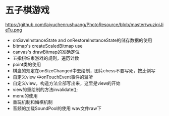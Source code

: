 # 五子棋游戏
https://github.com/laiyuchenrushuang/PhotoResource/blob/master/wuziqiJieTu.png


 * onSaveInstanceState and onRestoreInstanceState的储存数据的使用
 * bitmap's createScaledBitmap use
 * canvas's drawBitmap的准确定位
 * 五指棋结束游戏的规则，遍历计数
 * point类的使用
 * 棋盘的规定在onSizeChanged中去绘制，图片chess不要写死，按比例写
 * 自定义view 中onTouchEvent事件的监听
 * 自定义view，构造方法全部写出来，这里是view的开始
 * view的重绘制的方法invalidate();
 * menu的使用
 * 重玩机制和悔棋机制
 * 音频的加载SoundPool的使用 wav文件raw下

